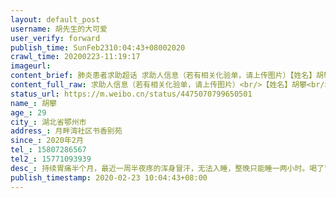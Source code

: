 ```yaml
---
layout: default_post
username: 胡先生的大可爱
user_verify: forward
publish_time: SunFeb2310:04:43+08002020
crawl_time: 20200223-11:19:17
imageurl: 
content_brief: 肺炎患者求助超话 求助人信息（若有相关化验单，请上传图片）【姓名】胡攀【年龄】29【所在城市】湖北省鄂州市【所在小区、社区】月畔湾社区书香别苑【患病时间】2020年2月【联系方式】15807286567【其他紧急联系人】15771093939【病情描述】 持续胃痛半个月，最近一周半夜疼的浑身冒汗， ...全文
content_full_raw: 求助人信息（若有相关化验单，请上传图片）<br/>【姓名】胡攀<br/>【年龄】29<br/>【所在城市】湖北省鄂州市<br/>【所在小区、社区】月畔湾社区书香别苑<br/>【患病时间】2020年2月<br/>【联系方式】15807286567<br/>【其他紧急联系人】15771093939<br/>【病情描述】持续胃痛半个月，最近一周半夜疼的浑身冒汗，无法入睡，整晚只能睡一两小时。喝了胃药五天没有改善，如果不是太难受不会占用公共资源，打市长热线还有医疗热线没有接听，希望专业医院给下联系或者协调医院我们去看下，真的超级感谢🙏<adata-url="http://t.cn/R2Wx8LA"href="http://weibo.com/p/1001018008642070000000000"data-hide=""><spanclass='url-icon'><imgstyle='width:1rem;height:1rem'src='https://h5.sinaimg.cn/upload/2015/09/25/3/timeline_card_small_location_default.png'></span><spanclass="surl-text">鄂州</span></a>
status_url: https://m.weibo.cn/status/4475070799650501
name_: 胡攀
age_: 29
city_: 湖北省鄂州市
address_: 月畔湾社区书香别苑
since_: 2020年2月
tel_: 15807286567
tel2_: 15771093939
desc_: 持续胃痛半个月，最近一周半夜疼的浑身冒汗，无法入睡，整晚只能睡一两小时。喝了胃药五天没有改善，如果不是太难受不会占用公共资源，打市长热线还有医疗热线没有接听，希望专业医院给下联系或者协调医院我们去看下，真的超级感谢🙏<adata-url="http//t.cn/R2Wx8LA"href="http//weibo.com/p/1001018008642070000000000"data-hide=""><spanclass='url-icon'><imgstyle='width1rem;height1rem'src='https//h5.sinaimg.cn/upload/2015/09/25/3/timeline_card_small_location_default.png'></span><spanclass="surl-text">鄂州</span></a>
publish_timestamp: 2020-02-23 10:04:43+08:00
---
```

